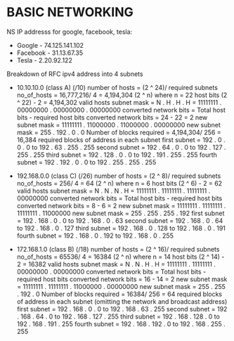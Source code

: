 
# BASIC NETWORKING

NS IP addresss for google, facebook, tesla:
- Google - 74.125.141.102
- Facebook - 31.13.67.35
- Tesla - 2.20.92.122

Breakdown of RFC ipv4 address into 4 subnets
- 10.10.10.0 (class A) (/10)
	number of hosts  = (2 ^ 24)/ required subnets
	no_of_hosts = 16,777,216/ 4 = 4,194,304
	(2 ^ n) where n = 22 host bits
	(2 ^ 22) - 2 = 4,194,302 valid hosts
	subnet mask = N . H . H . H = 11111111 . 00000000 . 00000000 . 00000000
	converted network bits = Total host bits - required host bits 
	converted network bits = 24 - 22 = 2
	new subnet mask = 11111111 . 11000000 . 11000000 . 00000000
	new subnet mask = 255 . 192 . 0 . 0
	Number of blocks required = 4,194,304/ 256 = 16,384 required blocks of address in each subnet
	first subnet = 192 . 0 . 0 . 0 to 192 . 63 . 255 . 255
	second subnet = 192 . 64 . 0 . 0 to 192 . 127 . 255 . 255
	third subnet = 192 . 128 . 0 . 0 to 192 . 191 . 255 . 255
	fourth subnet = 192 . 192 . 0 . 0 to 192 . 255 . 255 . 255
	
	
- 192.168.0.0 (class C) (/26)
	number of hosts  = (2 ^ 8)/ required subnets
	no_of_hosts = 256/ 4 = 64
	(2 ^ n) where n = 6 host bits
	(2 ^ 6) - 2 = 62 valid hosts
	subnet mask = N . N . N . H = 11111111 . 11111111 . 11111111 . 00000000
	converted network bits = Total host bits - required host bits 
	converted network bits = 8 - 6 = 2
	new subnet mask = 11111111 . 11111111 . 11111111 . 11000000
	new subnet mask = 255 . 255 . 255 . 192
	first subnet = 192 . 168 . 0 . 0 to 192 . 168 . 0 . 63
	second subnet = 192 . 168 . 0 . 64 to 192 . 168 . 0 . 127
	third subnet = 192 . 168 . 0 . 128 to 192 . 168 . 0 . 191
	fourth subnet = 192 . 168 . 0 . 192 to 192 . 168 . 0 . 255
	
- 172.168.1.0 (class B) (/18)
	number of hosts  = (2 ^ 16)/ required subnets
	no_of_hosts = 65536/ 4 = 16384
	(2 ^ n) where n = 14 host bits
	(2 ^ 14) - 2 = 16382 valid hosts
	subnet mask = N . N . H . H = 11111111 . 11111111 . 00000000 . 00000000
	converted network bits = Total host bits - required host bits 
	converted network bits = 16 - 14 = 2
	new subnet mask = 11111111 . 11111111 . 11000000 . 00000000
	new subnet mask = 255 . 255 . 192 . 0
	Number of blocks required = 16384/ 256 = 64 required blocks of address in each subnet
	(omitting the network and broadcast address)
	first subnet = 192 . 168 . 0 . 0 to 192 . 168 . 63 . 255 
	second subnet = 192 . 168 . 64 . 0 to 192 . 168 . 127 . 255
	third subnet = 192 . 168 . 128 . 0 to 192 . 168 . 191 . 255
	fourth subnet = 192 . 168 . 192 . 0 to 192 . 168 . 255 . 255
